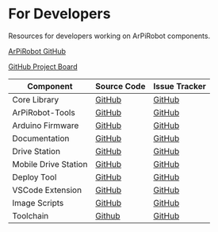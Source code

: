 # For Developers

Resources for developers working on ArPiRobot components.

[ArPiRobot GitHub](https://github.com/ArPiRobot)

[GitHub Project Board](https://github.com/orgs/ArPiRobot/projects/1)

| Component | Source Code | Issue Tracker |
| --------- | ----------- | ------------- |
| Core Library | [GitHub](https://github.com/ArPiRobot/ArPiRobot-CoreLib) | [GitHub](https://github.com/ArPiRobot/ArPiRobot-CoreLib/issues) |
| ArPiRobot-Tools |  [GitHub](https://github.com/ArPiRobot/ArPiRobot-Tools) | [GitHub](https://github.com/ArPiRobot/ArPiRobot-Tools/issues) |
| Arduino Firmware | [GitHub](https://github.com/ArPiRobot/ArPiRobot-ArduinoFirmware) | [GitHub](https://github.com/ArPiRobot/ArPiRobot-ArduinoFirmware/issues) |
| Documentation | [GitHub](https://github.com/ArPiRobot/ArPiRobot) | [GitHub](https://github.com/ArPiRobot/ArPiRobot) |
| Drive Station | [GitHub](https://github.com/ArPiRobot/ArPiRobot-DriveStation) | [GitHub](https://github.com/ArPiRobot/ArPiRobot-DriveStation/issues) |
| Mobile Drive Station | [GitHub](https://github.com/ArPiRobot/ArPiRobot-MobileDriveStation) | [GitHub](https://github.com/ArPiRobot/ArPiRobot-MobileDriveStation/issues) |
| Deploy Tool | [GitHub](https://github.com/ArPiRobot/ArPiRobot-DeployTool) | [GitHub](https://github.com/ArPiRobot/ArPiRobot-DeployTool/issues) |
| VSCode Extension | [GitHub](https://github.com/ArPiRobot/ArPiRobot-VSCodeExtension) | [GitHub](https://github.com/ArPiRobot/ArPiRobot-VSCodeExtension/issues) |
| Image Scripts | [GitHub](https://github.com/ArPiRobot/ArPiRobot-ImageScripts) | [GitHub](https://github.com/ArPiRobot/ArPiRobot-ImageScripts/issues) |
| Toolchain | [Github](https://github.com/ArPiRobot/ArPiRobot-Toolchain) | [GitHub](https://github.com/ArPiRobot/ArPiRobot-Toolchain/issues) |